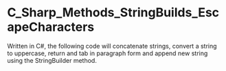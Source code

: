 # C_Sharp_Methods_StringBuilds_EscapeCharacters
Written in C#, the following code will concatenate strings, convert a string to uppercase, return and tab in paragraph form and append new string using the StringBuilder method.
